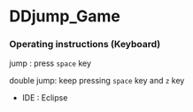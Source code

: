 # DDjump_Game

### Operating instructions (Keyboard)

jump : press `space` key

double jump: keep pressing `space` key and `z` key
	
* IDE : Eclipse